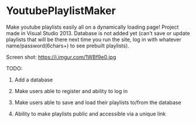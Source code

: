 # YoutubePlaylistMaker
Make youtube playlists easily all on a dynamically loading page!
Project made in Visual Studio 2013.
Database is not added yet (can't save or update playlists that will be there next time you run the site, log in with whatever name/password(6chars+) to see prebuilt playlists).

Screen shot: https://i.imgur.com/1WBf9e0.jpg


TODO:

1. Add a database

2. Make users able to register and ability to log in

3. Make users able to save and load their playlists to/from the database

4. Ability to make playlists public and accessible via a unique link
